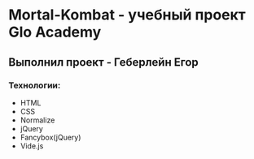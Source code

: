 # Mortal-Kombat - учебный проект Glo Academy
## Выполнил проект - Геберлейн Егор
### Технологии: 
- HTML
- CSS
- Normalize
- jQuery
- Fancybox(jQuery)
- Vide.js
